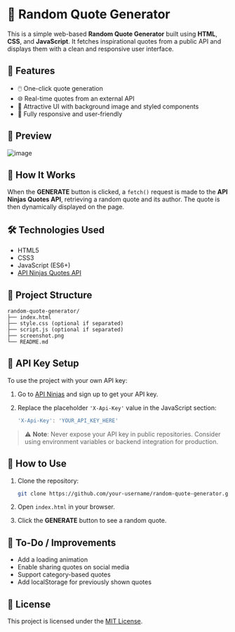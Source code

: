 # 🎯 Random Quote Generator

This is a simple web-based **Random Quote Generator** built using **HTML**, **CSS**, and **JavaScript**. It fetches inspirational quotes from a public API and displays them with a clean and responsive user interface.

## 🌟 Features

* 🖱️ One-click quote generation
* 🌐 Real-time quotes from an external API
* 🎨 Attractive UI with background image and styled components
* 📱 Fully responsive and user-friendly

## 📸 Preview
![image](https://github.com/user-attachments/assets/b7d16e8d-c92c-4fdd-9473-d05e0a651996)

## 🚀 How It Works

When the **GENERATE** button is clicked, a `fetch()` request is made to the **API Ninjas Quotes API**, retrieving a random quote and its author. The quote is then dynamically displayed on the page.

## 🛠️ Technologies Used

* HTML5
* CSS3
* JavaScript (ES6+)
* [API Ninjas Quotes API](https://api-ninjas.com/api/quotes)

## 📂 Project Structure

```
random-quote-generator/
├── index.html
├── style.css (optional if separated)
├── script.js (optional if separated)
├── screenshot.png
└── README.md
```

## 🔑 API Key Setup

To use the project with your own API key:

1. Go to [API Ninjas](https://api-ninjas.com/api/quotes) and sign up to get your API key.
2. Replace the placeholder `'X-Api-Key'` value in the JavaScript section:

   ```js
   'X-Api-Key': 'YOUR_API_KEY_HERE'
   ```

> ⚠️ **Note**: Never expose your API key in public repositories. Consider using environment variables or backend integration for production.

## 🧪 How to Use

1. Clone the repository:

   ```bash
   git clone https://github.com/your-username/random-quote-generator.git
   ```
2. Open `index.html` in your browser.
3. Click the **GENERATE** button to see a random quote.

## 📌 To-Do / Improvements

* Add a loading animation
* Enable sharing quotes on social media
* Support category-based quotes
* Add localStorage for previously shown quotes

## 📄 License

This project is licensed under the [MIT License](LICENSE).


